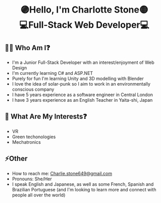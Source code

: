 <h1 align="center">🟣Hello, I'm Charlotte Stone🟡 <br>💻Full-Stack Web Developer💻</h1>

## 👩‍🚀 Who Am I❓ 

  - I'm a Junior Full-Stack Developer with an interest/enjoyment of Web Design
  - I'm currently learning C# and ASP.NET
  - Purely for fun I'm learning Unity and 3D modelling with Blender
  - I love the idea of solar-punk so I aim to work in an environmentally conscious company
  - I have 5 years experience as a software engineer in Central London
  - I have 3 years experience as an English Teacher in Yaita-shi, Japan

   <!-- [![GitHub Streak](https://streak-stats.demolab.com?user=Terafora&theme=github-light&hide_border=true&date_format=j%20M%5B%20Y%5D&exclude_days=Sun%2CSat&card_width=700)](https://git.io/streak-stats) -->

## 🔭 What Are My Interests❓

  - VR
  - Green techonologies
  - Mechatronics

   <!-- [![Top Langs](https://github-readme-stats.vercel.app/api/top-langs/?username=Terafora&layout=compact)](https://github.com/anuraghazra/github-readme-stats) -->

## ⚡Other

  - How to reach me: Charlie.stone649@gmail.com
  - Pronouns: She/Her
  - I speak English and Japanese, as well as some French, Spanish and Brazilian Portuguese (and I'm looking to learn more and connect with people all over the world)
